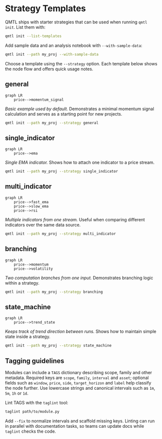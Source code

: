# Strategy Templates

QMTL ships with starter strategies that can be used when running `qmtl init`.
List them with:

```bash
qmtl init --list-templates
```

Add sample data and an analysis notebook with `--with-sample-data`:

```bash
qmtl init --path my_proj --with-sample-data
```

Choose a template using the `--strategy` option. Each template below shows the
node flow and offers quick usage notes.

## general

```mermaid
graph LR
    price-->momentum_signal
```

*Basic example used by default.* Demonstrates a minimal momentum signal
calculation and serves as a starting point for new projects.

```bash
qmtl init --path my_proj --strategy general
```

## single_indicator

```mermaid
graph LR
    price-->ema
```

*Single EMA indicator.* Shows how to attach one indicator to a price stream.

```bash
qmtl init --path my_proj --strategy single_indicator
```

## multi_indicator

```mermaid
graph LR
    price-->fast_ema
    price-->slow_ema
    price-->rsi
```

*Multiple indicators from one stream.* Useful when comparing different
indicators over the same data source.

```bash
qmtl init --path my_proj --strategy multi_indicator
```

## branching

```mermaid
graph LR
    price-->momentum
    price-->volatility
```

*Two computation branches from one input.* Demonstrates branching logic within a
strategy.

```bash
qmtl init --path my_proj --strategy branching
```

## state_machine

```mermaid
graph LR
    price-->trend_state
```

*Keeps track of trend direction between runs.* Shows how to maintain simple
state inside a strategy.

```bash
qmtl init --path my_proj --strategy state_machine
```

## Tagging guidelines

Modules can include a `TAGS` dictionary describing scope, family and other
metadata. Required keys are `scope`, `family`, `interval` and `asset`; optional
fields such as `window`, `price`, `side`, `target_horizon` and `label` help
classify the node further. Use lowercase strings and canonical intervals such as
`1m`, `5m`, `1h` or `1d`.

Lint TAGS with the `taglint` tool:

```bash
taglint path/to/module.py
```

Add `--fix` to normalize intervals and scaffold missing keys. Linting can run in
parallel with documentation tasks, so teams can update docs while `taglint`
checks the code.
